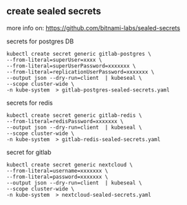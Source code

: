 ## create sealed secrets


more info on: https://github.com/bitnami-labs/sealed-secrets

secrets for postgres DB
```
kubectl create secret generic gitlab-postgres \
--from-literal=superUser=xxxx \
--from-literal=superUserPassword=xxxxxxx \
--from-literal=replicationUserPassword=xxxxxxx \
--output json --dry-run=client  | kubeseal \
--scope cluster-wide \
-n kube-system  > gitlab-postgres-sealed-secrets.yaml
```

secrets for redis
```
kubectl create secret generic gitlab-redis \
--from-literal=redisPassword=xxxxxxx \
--output json --dry-run=client  | kubeseal \
--scope cluster-wide \
-n kube-system  > gitlab-redis-sealed-secrets.yaml
```

secret for gitlab
```
kubectl create secret generic nextcloud \
--from-literal=username=xxxxxxx \
--from-literal=password=xxxxxxx \
--output json --dry-run=client  | kubeseal \
--scope cluster-wide \
-n kube-system  > nextcloud-sealed-secrets.yaml
```